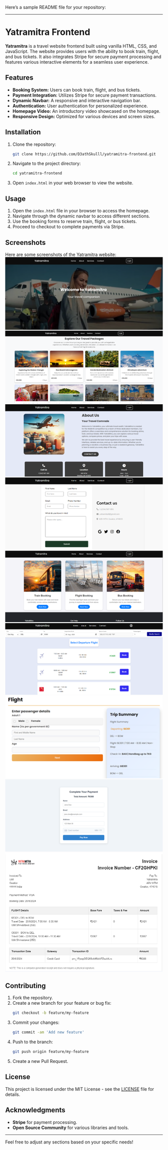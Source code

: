 Here’s a sample README file for your repository:

---

# Yatramitra Frontend

**Yatramitra** is a travel website frontend built using vanilla HTML, CSS, and JavaScript. The website provides users with the ability to book train, flight, and bus tickets. It also integrates Stripe for secure payment processing and features various interactive elements for a seamless user experience.

## Features

- **Booking System:** Users can book train, flight, and bus tickets.
- **Payment Integration:** Utilizes Stripe for secure payment transactions.
- **Dynamic Navbar:** A responsive and interactive navigation bar.
- **Authentication:** User authentication for personalized experience.
- **Homepage Video:** An introductory video showcased on the homepage.
- **Responsive Design:** Optimized for various devices and screen sizes.

## Installation

1. Clone the repository:
   ```bash
   git clone https://github.com/D3athSkulll/yatramitra-frontend.git
   ```
2. Navigate to the project directory:
   ```bash
   cd yatramitra-frontend
   ```
3. Open `index.html` in your web browser to view the website.

## Usage

1. Open the `index.html` file in your browser to access the homepage.
2. Navigate through the dynamic navbar to access different sections.
3. Use the booking forms to reserve train, flight, or bus tickets.
4. Proceed to checkout to complete payments via Stripe.

## Screenshots
Here are some screenshots of the Yatramitra website:
![ss1](./public/assets/ss1.png)
![ss2](./public/assets/ss2.png)
![ss3](./public/assets/ss3.png)
![ss4](./public/assets/ss4.png)
![ss5](./public/assets/ss5.png)
![ss6](./public/assets/ss6.png)
![ss7](./public/assets/ss7.png)
![ss8](./public/assets/ss8.png)
![ss9](./public/assets/ss9.png)
## Contributing

1. Fork the repository.
2. Create a new branch for your feature or bug fix:
   ```bash
   git checkout -b feature/my-feature
   ```
3. Commit your changes:
   ```bash
   git commit -am 'Add new feature'
   ```
4. Push to the branch:
   ```bash
   git push origin feature/my-feature
   ```
5. Create a new Pull Request.

## License

This project is licensed under the MIT License - see the [LICENSE](LICENSE) file for details.

## Acknowledgments

- **Stripe** for payment processing.
- **Open Source Community** for various libraries and tools.

---

Feel free to adjust any sections based on your specific needs!

